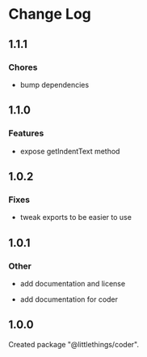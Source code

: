 # Change Log

## 1.1.1

### Chores

- bump dependencies


## 1.1.0

### Features

- expose getIndentText method


## 1.0.2

### Fixes

- tweak exports to be easier to use


## 1.0.1

### Other

- add documentation and license

- add documentation for coder


## 1.0.0

Created package "@littlethings/coder".

